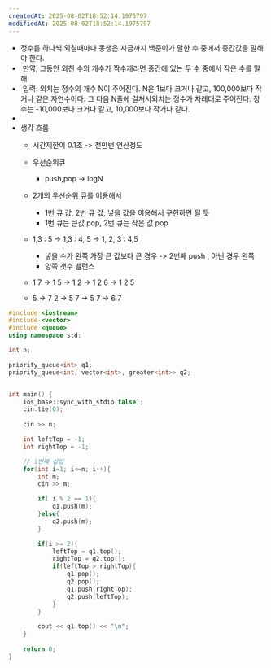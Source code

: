 ```yaml
---
createdAt: 2025-08-02T18:52:14.1975797
modifiedAt: 2025-08-02T18:52:14.1975797
---
```

- 정수를 하나씩 외칠때마다 동생은 지금까지 백준이가 말한 수 중에서 중간값을 말해야 한다.
-  만약, 그동안 외친 수의 개수가 짝수개라면 중간에 있는 두 수 중에서 작은 수를 말해
-  입력: 외치는 정수의 개수 N이 주어진다. N은 1보다 크거나 같고, 100,000보다 작거나 같은 자연수이다. 그 다음 N줄에 걸쳐서외치는 정수가 차례대로 주어진다. 정수는 -10,000보다 크거나 같고, 10,000보다 작거나 같다.
- 
- 생각 흐름
	- 시간제한이 0.1초 -> 천만번 연산정도 
	- 우선순위큐
		- push,pop -> logN
	- 2개의 우선순위 큐를 이용해서 
		- 1번 큐 값, 2번 큐 값, 넣을 값을 이용해서 구현하면 될 듯
		- 1번 큐는 큰값 pop, 2번 큐는 작은 값 pop

	- 1,3 : 5 -> 1,3 : 4, 5 -> 1, 2, 3 : 4,5
		-  넣을 수가 왼쪽 가장 큰 값보다 큰 경우  -> 2번째 push , 아닌 경우 왼쪽 
		-  양쪽 갯수 밸런스 
	- 1 7   -> 1 5 -> 1 2 -> 1 2 6 -> 1 2 5
	- 5     ->  7 2 -> 5 7 -> 5 7 -> 6 7
``` c++
#include <iostream>
#include <vector>
#include <queue>
using namespace std;

int n;

priority_queue<int> q1;
priority_queue<int, vector<int>, greater<int>> q2;


int main() {
    ios_base::sync_with_stdio(false);
    cin.tie(0);
    
	cin >> n;

	int leftTop = -1;
	int rightTop = -1;

	// i번째 삽입
	for(int i=1; i<=n; i++){
		int m;
		cin >> m;

		if( i % 2 == 1){
			q1.push(m);
		}else{
			q2.push(m);
		}

		if(i >= 2){
			leftTop = q1.top();
			rightTop = q2.top();
			if(leftTop > rightTop){
				q1.pop();
				q2.pop();
				q1.push(rightTop);
				q2.push(leftTop);
			}
		}

		cout << q1.top() << "\n";
	}
	
	return 0;
}

```
